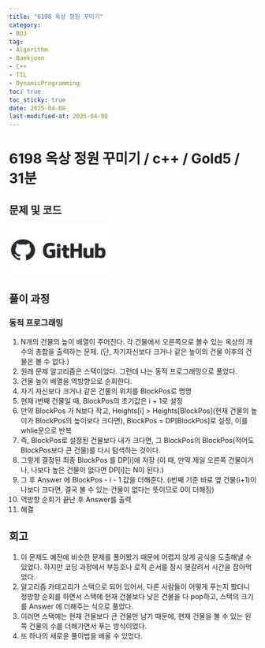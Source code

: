 ```yaml
---
title: "6198 옥상 정원 꾸미기"
category:
- BOJ
tag:
- Algorithm
- Baekjoon
- C++
- TIL
- DynamicProgramming
toc: true
toc_sticky: true
date: 2025-04-08
last-modified-at: 2025-04-08
---
```


#   6198 옥상 정원 꾸미기 / c++ / Gold5 / 31분

## 문제 및 코드   
[<img src="https://github.com/Sho1007/sho1007.github.io/blob/main/assets/images/github-logo-vector.png?raw=true" width="200" height="100"/>](https://github.com/Sho1007/Algorithm/tree/main/%EB%B0%B1%EC%A4%80/Gold/6198.%E2%80%85%EC%98%A5%EC%83%81%E2%80%85%EC%A0%95%EC%9B%90%E2%80%85%EA%BE%B8%EB%AF%B8%EA%B8%B0)

## 풀이 과정
### 동적 프로그래밍
1. N개의 건물의 높이 배열이 주어진다. 각 건물에서 오른쪽으로 볼수 있는 옥상의 개수의 총합을 출력하는 문제. (단, 자기자신보다 크거나 같은 높이의 건물 이후의 건물은 볼 수 없다.)
2. 원래 문제 알고리즘은 스택이었다. 그런데 나는 동적 프로그래밍으로 풀었다.
3. 건물 높이 배열을 역방향으로 순회한다.
4. 자기 자신보다 크거나 같은 건물의 위치를 BlockPos로 명명
5. 현재 i번째 건물일 때, BlockPos의 초기값은 i + 1로 설정
6. 만약 BlockPos 가 N보다 작고, Heights[i] > Heights[BlockPos](현재 건물의 높이가 BlockPos의 높이보다 크다면), BlockPos = DP[BlockPos]로 설정, 이를 whlie문으로 반복
7. 즉, BlockPos로 설정된 건물보다 내가 크다면, 그 BlockPos의 BlockPos(적어도 BlockPos보다 큰 건물)를 다시 탐색하는 것이다.
8. 그렇게 결정된 최종 BlockPos 를 DP[i]에 저장 (이 때, 만약 제일 오른쪽 건물이거나, 나보다 높은 건물이 없다면 DP[i]는 N이 된다.)
9. 그 후 Answer 에 BlockPos - i - 1 값을 더해준다. (i번째 기준 바로 옆 건물(i+1)이 나보다 크다면, 결국 볼 수 있는 건물이 없다는 뜻이므로 0이 더해짐)
10. 역방향 순회가 끝난 후 Answer를 출력
11. 해결

## 회고
1. 이 문제도 예전에 비슷한 문제를 풀어봤기 때문에 어렵지 않게 공식을 도출해낼 수 있었다. 하지만 코딩 과정에서 부등호나 로직 순서를 잠시 헷갈려서 시간을 잡아먹었다.
2. 알고리즘 카테고리가 스택으로 되어 있어서, 다른 사람들이 어떻게 푸는지 봤더니 정방향 순회를 하면서 스택에 현재 건물보다 낮은 건물을 다 pop하고, 스택의 크기를 Answer 에 더해주는 식으로 풀었다.
3. 이러면 스택에는 현재 건물보다 큰 건물만 남기 때문에, 현재 건물을 볼 수 있는 왼쪽 건물의 수를 더해가면서 푸는 방식이었다.
4. 또 하나의 새로운 풀이법을 배울 수 있었다.